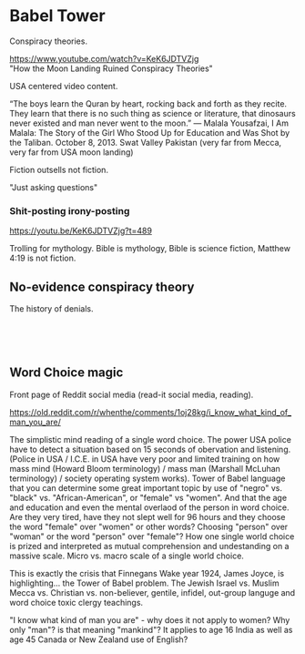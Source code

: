 # Babel Tower

Conspiracy theories.

https://www.youtube.com/watch?v=KeK6JDTVZjg      
"How the Moon Landing Ruined Conspiracy Theories"

USA centered video content.

“The boys learn the Quran by heart, rocking back and forth as they recite. They learn that there is no such thing as science or literature, that dinosaurs never existed and man never went to the moon.”
― Malala Yousafzai, I Am Malala: The Story of the Girl Who Stood Up for Education and Was Shot by the Taliban. October 8, 2013. Swat Valley Pakistan (very far from Mecca, very far from USA moon landing)

Fiction outsells not fiction.

"Just asking questions"

### Shit-posting irony-posting

https://youtu.be/KeK6JDTVZjg?t=489

Trolling for mythology. Bible is mythology, Bible is science fiction, Matthew 4:19 is not fiction.

## No-evidence conspiracy theory

The history of denials.

&nbsp;

&nbsp;

## Word Choice magic

Front page of Reddit social media (read-it social media, reading).

https://old.reddit.com/r/whenthe/comments/1oj28kg/i_know_what_kind_of_man_you_are/

The simplistic mind reading of a single word choice. The power USA police have to detect a situation based on 15 seconds of obervation and listening. (Police in USA / I.C.E. in USA have very poor and limited training on how mass mind (Howard Bloom terminology) / mass man (Marshall McLuhan terminology) / society operating system works). Tower of Babel language that you can determine some great important topic by use of "negro" vs. "black" vs. "African-American", or "female" vs "women". And that the age and education and even the mental overlaod of the person in word choice. Are they very tired, have they not slept well for 96 hours and they choose the word "female" over "women" or other words? Choosing "person" over "woman" or the word "person" over "female"? How one single world choice is prized and interpreted as mutual comprehension and undestanding on a massive scale. Micro vs. macro scale of a single world choice.

This is exactly the crisis that Finnegans Wake year 1924, James Joyce, is highlighting... the Tower of Babel problem. The Jewish Israel vs. Muslim Mecca vs. Christian vs. non-believer, gentile, infidel, out-group languge and word choice toxic clergy teachings.

"I know what kind of man you are" - why does it not apply to women? Why only "man"? is that meaning "mankind"? It applies to age 16 India as well as age 45 Canada or New Zealand use of English?
